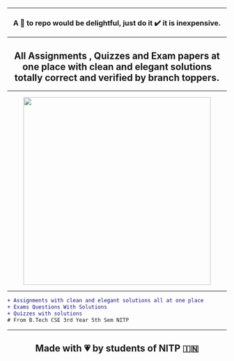 <hr>
<h3 align="center">A 🌟 to repo would be delightful, just do it ✔️ it is inexpensive.</h3>
<hr>
  <h2 align="center">All Assignments , Quizzes and Exam papers at one place with clean and elegant solutions totally correct and verified by branch toppers.</h2>
    <hr>
<p align="center" >
<img width="430" src="https://user-images.githubusercontent.com/55774240/147537625-ef8f73e4-7865-437d-817f-c689faa5c877.png"></p>
<hr>


```diff
+ Assignments with clean and elegant solutions all at one place
+ Exams Questions With Solutions
+ Quizzes with solutions
# From B.Tech CSE 3rd Year 5th Sem NITP
```

<hr>

<h2 align="center">Made with 💗 by students of NITP 🇮🇳 </h2>
